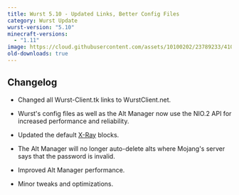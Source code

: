 ```yaml
---
title: Wurst 5.10 - Updated Links, Better Config Files
category: Wurst Update
wurst-version: "5.10"
minecraft-versions:
  - "1.11"
image: https://cloud.githubusercontent.com/assets/10100202/23789233/410d0a9e-057a-11e7-9f29-22534dba695e.jpg
old-downloads: true
---
```

## Changelog

- Changed all Wurst-Client.tk links to WurstClient.net.

- Wurst's config files as well as the Alt Manager now use the NIO.2 API for increased performance and reliability.

- Updated the default [X-Ray](https://wiki.wurstclient.net/x-ray) blocks.

- The Alt Manager will no longer auto-delete alts where Mojang's server says that the password is invalid.

- Improved Alt Manager performance.

- Minor tweaks and optimizations.
